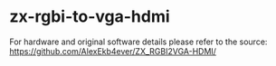 
# zx-rgbi-to-vga-hdmi

For hardware and original software details please refer to the source: <https://github.com/AlexEkb4ever/ZX_RGBI2VGA-HDMI/>
